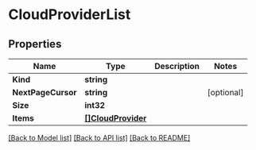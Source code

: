 # CloudProviderList

## Properties

Name | Type | Description | Notes
------------ | ------------- | ------------- | -------------
**Kind** | **string** |  | 
**NextPageCursor** | **string** |  | [optional] 
**Size** | **int32** |  | 
**Items** | [**[]CloudProvider**](CloudProvider.md) |  | 

[[Back to Model list]](../README.md#documentation-for-models) [[Back to API list]](../README.md#documentation-for-api-endpoints) [[Back to README]](../README.md)



